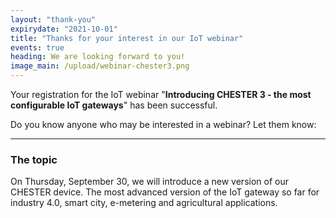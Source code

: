 ```yaml
---
layout: "thank-you"
expirydate: "2021-10-01"
title: "Thanks for your interest in our IoT webinar"
events: true
heading: We are looking forward to you!
image_main: /upload/webinar-chester3.png
---
```


Your registration for the IoT webinar "**Introducing CHESTER 3 - the most configurable IoT gateways**" has been successful.

Do you know anyone who may be interested in a webinar? Let them know:
<div class="addthis_inline_share_toolbox pb-30" data-url="https://www.hardwario.com/events/2021-09-30-webinar-industry/" data-title="[IoT webinar] Introducing CHESTER 3 - the most configurable IoT gateways" data-description="I'm attending HARDWARIO's IoT webinar Introducing CHESTER 3 - the most configurable IoT gateways"></div>

<hr class = "mb-30"/>

<h3 class = "mb-20">The topic</h3>

<p>On Thursday, September 30, we will introduce a new version of our CHESTER device. The most advanced version of the IoT gateway so far for industry 4.0, smart city, e-metering and agricultural applications.</p> 